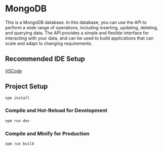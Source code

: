 # MongoDB

This is a MongoDB database. In this database, you can use the API to perform a wide range of operations, 
including inserting, updating, deleting, and querying data. The API provides a simple and flexible interface for interacting with your data, 
and can be used to build applications that can scale and adapt to changing requirements.

## Recommended IDE Setup

[VSCode](https://code.visualstudio.com/)

## Project Setup

```sh
npm install
```

### Compile and Hot-Reload for Development

```sh
npm run dev
```

### Compile and Minify for Production

```sh
npm run build
```

